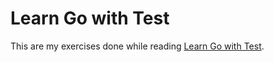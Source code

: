 # Learn Go with Test

This are my exercises done while reading [Learn Go with Test](https://quii.gitbook.io/learn-go-with-tests/).
